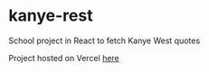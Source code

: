 # kanye-rest
School project in React to fetch Kanye West quotes

Project hosted on Vercel <a href="https://kanye-rest.vercel.app/">here</a>
